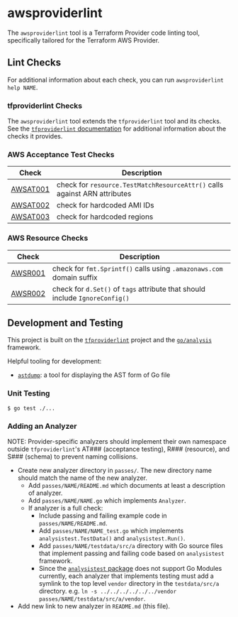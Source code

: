 # awsproviderlint

The `awsproviderlint` tool is a Terraform Provider code linting tool, specifically tailored for the Terraform AWS Provider.

## Lint Checks

For additional information about each check, you can run `awsproviderlint help NAME`.

### tfproviderlint Checks

The `awsproviderlint` tool extends the `tfproviderlint` tool and its checks. See the [`tfproviderlint` documentation](https://github.com/bflad/tfproviderlint) for additional information about the checks it provides.

### AWS Acceptance Test Checks

| Check | Description |
|---|---|
| [AWSAT001](passes/AWSAT001) | check for `resource.TestMatchResourceAttr()` calls against ARN attributes |
| [AWSAT002](passes/AWSAT002) | check for hardcoded AMI IDs |
| [AWSAT003](passes/AWSAT003) | check for hardcoded regions |

### AWS Resource Checks

| Check | Description |
|---|---|
| [AWSR001](passes/AWSR001/README.md) | check for `fmt.Sprintf()` calls using `.amazonaws.com` domain suffix |
| [AWSR002](passes/AWSR002/README.md) | check for `d.Set()` of `tags` attribute that should include `IgnoreConfig()` |

## Development and Testing

This project is built on the [`tfproviderlint`](https://github.com/bflad/tfproviderlint) project and the [`go/analysis`](https://godoc.org/golang.org/x/tools/go/analysis) framework.

Helpful tooling for development:

* [`astdump`](https://github.com/wingyplus/astdump): a tool for displaying the AST form of Go file

### Unit Testing

```console
$ go test ./...
```

### Adding an Analyzer

NOTE: Provider-specific analyzers should implement their own namespace outside `tfproviderlint`'s AT### (acceptance testing), R### (resource), and S### (schema) to prevent naming collisions.

* Create new analyzer directory in `passes/`. The new directory name should match the name of the new analyzer.
  * Add `passes/NAME/README.md` which documents at least a description of analyzer.
  * Add `passes/NAME/NAME.go` which implements `Analyzer`.
  * If analyzer is a full check:
    * Include passing and failing example code in `passes/NAME/README.md`.
    * Add `passes/NAME/NAME_test.go` which implements `analysistest.TestData()` and `analysistest.Run()`.
    * Add `passes/NAME/testdata/src/a` directory with Go source files that implement passing and failing code based on `analysistest` framework.
    * Since the [`analysistest` package](https://godoc.org/golang.org/x/tools/go/analysis/analysistest) does not support Go Modules currently, each analyzer that implements testing must add a symlink to the top level `vendor` directory in the `testdata/src/a` directory. e.g. `ln -s ../../../../../../vendor passes/NAME/testdata/src/a/vendor`.
* Add new link to new analyzer in `README.md` (this file).
